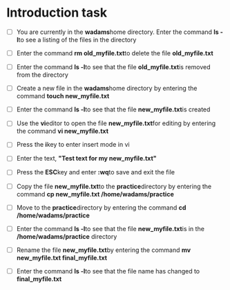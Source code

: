 # Introduction task

- [ ]   You are currently in the **wadams**home directory. Enter the command **ls -l**to see a listing of the files in the
    directory

- [ ]  Enter the command **rm old_myfile.txt**to delete the file **old_myfile.txt**

- [ ]  Enter the command **ls -l**to see that the file **old_myfile.txt**is removed from the directory

- [ ]  Create a new file in the **wadams**home directory by entering the command **touch new_myfile.txt**

- [ ]  Enter the command **ls -l**to see that the file **new_myfile.txt**is created

- [ ]  Use the **vi**editor to open the file **new_myfile.txt**for editing by entering the command **vi
    new_myfile.txt**

- [ ]  Press the **i**key to enter insert mode in vi

- [ ]  Enter the text, **"Test text for my new_myfile.txt"**

- [ ]  Press the **ESC**key and enter **:wq**to save and exit the file

- [ ]  Copy the file **new_myfile.txt**to the **practice**directory by entering the command **cp new_myfile.txt
    /home/wadams/practice**

- [ ]  Move to the **practice**directory by entering the command **cd /home/wadams/practice**

- [ ]  Enter the command **ls -l**to see that the file **new_myfile.txt**is in the **/home/wadams/practice**
    directory

- [ ]  Rename the file **new_myfile.txt**by entering the command **mv new_myfile.txt final_myfile.txt**

- [ ]  Enter the command **ls -l**to see that the file name has changed to **final_myfile.txt**

